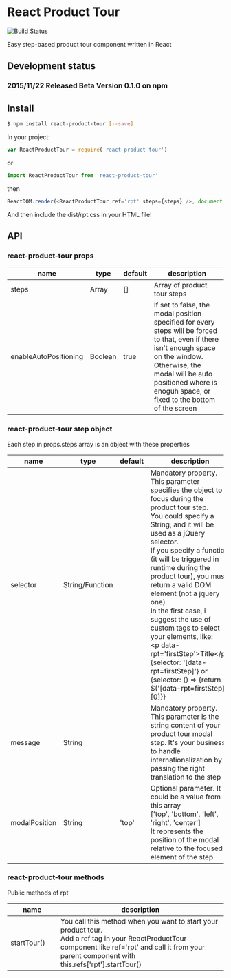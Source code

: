 # React Product Tour

[![Build
Status](https://travis-ci.org/antoniogiordano/react-product-tour.svg)](https://travis-ci.org/antoniogiordano/react-product-tour)

Easy step-based product tour component written in React

## Development status

### 2015/11/22 Released Beta Version 0.1.0 on npm

 
## Install
 
```sh
$ npm install react-product-tour [--save]
```

In your project:

```js
var ReactProductTour = require('react-product-tour')
```
or
```js
import ReactProductTour from 'react-product-tour'
```
then
```js
ReactDOM.render(<ReactProductTour ref='rpt' steps={steps} />, document.getElementById('rpt'))
```

And then include the dist/rpt.css in your HTML file!

## API

### react-product-tour props

<table class="table table-bordered table-striped">
    <thead>
    <tr>
        <th style="width: 100px;">name</th>
        <th style="width: 50px;">type</th>
        <th style="width: 50px;">default</th>
        <th>description</th>
    </tr>
    </thead>
    <tbody>
        <tr>
          <td>steps</td>
          <td>Array</td>
          <td>[]</td>
          <td>Array of product tour steps</td>
        </tr>
        <tr>
          <td>enableAutoPositioning</td>
          <td>Boolean</td>
          <td>true</td>
          <td>If set to false, the modal position specified for every steps will be forced to that, even if there isn't enough space on the window.<br>
          Otherwise, the modal will be auto positioned where is enoguh space, or fixed to the bottom of the screen</td>
        </tr>
    </tbody>
</table>

### react-product-tour step object

Each step in props.steps array is an object with these properties

<table class="table table-bordered table-striped">
    <thead>
    <tr>
        <th style="width: 100px;">name</th>
        <th style="width: 50px;">type</th>
        <th style="width: 50px;">default</th>
        <th>description</th>
    </tr>
    </thead>
    <tbody>
        <tr>
          <td>selector</td>
          <td>String/Function</td>
          <td></td>
          <td>Mandatory property. This parameter specifies the object to focus during the product tour step.<br>
         You could specify a String, and it will be used as a jQuery selector.<br>
          If you specify a function (it will be triggered in runtime during the product tour), you must return a valid DOM element (not a jquery one)<br>
          In the first case, i suggest the use of custom tags to select your elements, like:<br>
          &lt;p data-rpt='firstStep'&gt;Title&lt;/p&gt;<br>
          {selector: '[data-rpt=firstStep]'}
           or 
           {selector: () => {return $('[data-rpt=firstStep]')[0]}}</td>
        </tr>
        <tr>
          <td>message</td>
          <td>String</td>
          <td></td>
          <td>Mandatory property. This parameter is the string content of your product tour modal step. It's your business to handle internationalization by passing the right translation to the step</td>
        </tr>
        <tr>
          <td>modalPosition</td>
          <td>String</td>
          <td>'top'</td>
          <td>Optional parameter. It could be a value from this array<br>
          ['top', 'bottom', 'left', 'right', 'center']<br>
          It represents the position of the modal relative to the focused element of the step</td>
        </tr>
    </tbody>
</table>

### react-product-tour methods

Public methods of rpt

<table class="table table-bordered table-striped">
    <thead>
    <tr>
        <th style="width: 100px;">name</th>
        <th>description</th>
    </tr>
    </thead>
    <tbody>
        <tr>
          <td>startTour()</td>
          <td>You call this method when you want to start your product tour.<br>
          Add a ref tag in your ReactProductTour component like ref='rpt' and call it from your parent component with<br>
           this.refs['rpt'].startTour()
           </td>
        </tr>
    </tbody>
</table>

